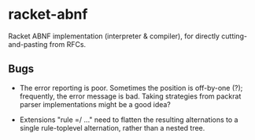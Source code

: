 # racket-abnf

Racket ABNF implementation (interpreter & compiler), for directly
cutting-and-pasting from RFCs.

## Bugs

 - The error reporting is poor. Sometimes the position is off-by-one
   (?); frequently, the error message is bad. Taking strategies from
   packrat parser implementations might be a good idea?

 - Extensions "rule =/ ..." need to flatten the resulting alternations
   to a single rule-toplevel alternation, rather than a nested tree.
